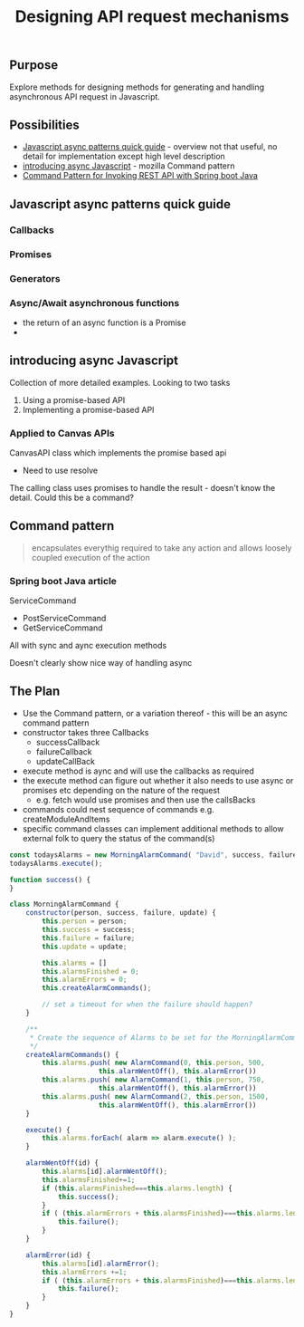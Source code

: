 ﻿---
backlinks:
- title: Web development
  url: /memex/sense/Web-development/web-development.html
title: Designing API request mechanisms
---
## Purpose

Explore methods for designing methods for generating and handling asynchronous API request in Javascript.

## Possibilities

- [Javascript async patterns quick guide](https://www.imaginarycloud.com/blog/async-javascript-patterns-guide/) - overview not that useful, no detail for implementation except high level description
- [introducing async Javascript](https://developer.mozilla.org/en-US/docs/Learn/JavaScript/Asynchronous/Introducing) - mozilla
Command pattern
- [Command Pattern for Invoking REST API with Spring boot Java](https://medium.com/javarevisited/command-pattern-for-invoking-rest-api-with-spring-boot-java-39ef4eb2f568)


## Javascript async patterns quick guide

### Callbacks

### Promises

### Generators

### Async/Await asynchronous functions

- the return of an async function is a Promise
- 

## introducing async Javascript

Collection of more detailed examples.  Looking to two tasks
1. Using a promise-based API
2. Implementing a promise-based API

### Applied to Canvas APIs

CanvasAPI class which implements the promise based api
- Need to use resolve

The calling class uses promises to handle the result - doesn't know the detail.  Could this be a command?



## Command pattern

> encapsulates everythig required to take any action and allows loosely coupled execution of the action


### Spring boot Java article

ServiceCommand
- PostServiceCommand
- GetServiceCommand

All with sync and aync execution methods

Doesn't clearly show nice way of handling async



## The Plan

- Use the Command pattern, or a variation thereof - this will be an async command pattern
- constructor takes three Callbacks
    - successCallback
    - failureCallback
    - updateCallBack
- execute method is aync and will use the callbacks as required
- the execute method can figure out whether it also needs to use async or promises etc depending on the nature of the request
    - e.g. fetch would use promises and then use the callsBacks
- commands could nest sequence of commands e.g. createModuleAndItems
- specific command classes can implement additional methods to allow external folk to query the status of the command(s)

```javascript
const todaysAlarms = new MorningAlarmCommand( "David", success, failure, update);
todaysAlarms.execute();

function success() {
}

class MorningAlarmCommand {
	constructor(person, success, failure, update) {
		this.person = person;
		this.success = success;
		this.failure = failure;
		this.update = update;

	    this.alarms = []
		this.alarmsFinished = 0;
		this.alarmErrors = 0;
		this.createAlarmCommands();

		// set a timeout for when the failure should happen?
	}

    /**
	 * Create the sequence of Alarms to be set for the MorningAlarmCommand
	 */ 
	createAlarmCommands() {
		this.alarms.push( new AlarmCommand(0, this.person, 500, 
		              this.alarmWentOff(), this.alarmError())
		this.alarms.push( new AlarmCommand(1, this.person, 750, 
		              this.alarmWentOff(), this.alarmError())
		this.alarms.push( new AlarmCommand(2, this.person, 1500,
		              this.alarmWentOff(), this.alarmError())
	}

	execute() {
		this.alarms.forEach( alarm => alarm.execute() );
	}

	alarmWentOff(id) {
		this.alarms[id].alarmWentOff();
		this.alarmsFinished+=1;
		if (this.alarmsFinished===this.alarms.length) {
			this.success();
		}
		if ( (this.alarmErrors + this.alarmsFinished)===this.alarms.length) {
			this.failure();
		}
	}

	alarmError(id) {
		this.alarms[id].alarmError();
		this.alarmErrors +=1;
		if ( (this.alarmErrors + this.alarmsFinished)===this.alarms.length) {
			this.failure();
		}
	}
}
```